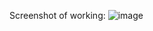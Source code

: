 Screenshot of working: 
![image](https://github.com/SilentVirus27/SlidelyBackend/assets/93309121/55e24957-4192-4609-b16a-89ed30f2e457)
